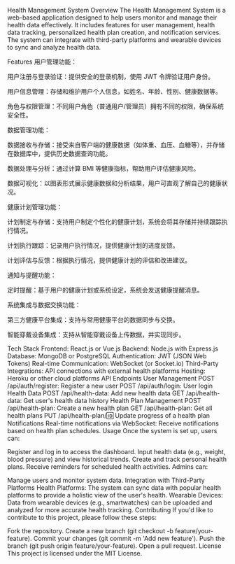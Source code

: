 Health Management System
Overview
The Health Management System is a web-based application designed to help users monitor and manage their health data effectively. It includes features for user management, health data tracking, personalized health plan creation, and notification services. The system can integrate with third-party platforms and wearable devices to sync and analyze health data.

Features
用户管理功能：

用户注册与登录验证：提供安全的登录机制，使用 JWT 令牌验证用户身份。

用户信息管理：存储和维护用户个人信息，如姓名、年龄、性别、健康数据等。

角色与权限管理：不同用户角色（普通用户/管理员）拥有不同的权限，确保系统安全性。

数据管理功能：

数据接收与存储：接受来自客户端的健康数据（如体重、血压、血糖等），并存储在数据库中，提供历史数据查询功能。

数据处理与分析：通过计算 BMI 等健康指标，帮助用户评估健康风险。

数据可视化：以图表形式展示健康数据和分析结果，用户可直观了解自己的健康状况。

健康计划管理功能：

计划制定与存储：支持用户制定个性化的健康计划，系统会将其存储并持续跟踪执行情况。

计划执行跟踪：记录用户执行情况，提供健康计划的进度反馈。

计划评估与反馈：根据执行情况，提供健康计划的评估和改进建议。

通知与提醒功能：

定时提醒：基于用户的健康计划或系统设定，系统会发送健康提醒消息。

系统集成与数据交换功能：

第三方健康平台集成：支持与常用健康平台的数据同步与交换。

智能穿戴设备集成：支持从智能穿戴设备上传数据，并实现同步。

Tech Stack
Frontend: React.js or Vue.js
Backend: Node.js with Express.js
Database: MongoDB or PostgreSQL
Authentication: JWT (JSON Web Tokens)
Real-time Communication: WebSocket (or Socket.io)
Third-Party Integrations: API connections with external health platforms
Hosting: Heroku or other cloud platforms
API Endpoints
User Management
POST /api/auth/register: Register a new user
POST /api/auth/login: User login
Health Data
POST /api/health-data: Add new health data
GET /api/health-data: Get user's health data history
Health Plan Management
POST /api/health-plan: Create a new health plan
GET /api/health-plan: Get all health plans
PUT /api/health-plan/:id: Update progress of a health plan
Notifications
Real-time notifications via WebSocket: Receive notifications based on health plan schedules.
Usage
Once the system is set up, users can:

Register and log in to access the dashboard.
Input health data (e.g., weight, blood pressure) and view historical trends.
Create and track personal health plans.
Receive reminders for scheduled health activities.
Admins can:

Manage users and monitor system data.
Integration with Third-Party Platforms
Health Platforms: The system can sync data with popular health platforms to provide a holistic view of the user's health.
Wearable Devices: Data from wearable devices (e.g., smartwatches) can be uploaded and analyzed for more accurate health tracking.
Contributing
If you'd like to contribute to this project, please follow these steps:

Fork the repository.
Create a new branch (git checkout -b feature/your-feature).
Commit your changes (git commit -m 'Add new feature').
Push the branch (git push origin feature/your-feature).
Open a pull request.
License
This project is licensed under the MIT License.
